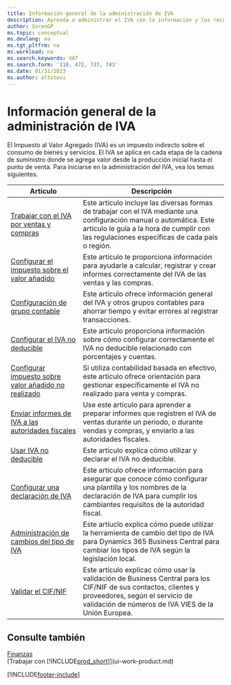 ```yaml
---
title: Información general de la administración de IVA
description: Aprenda a administrar el IVA con la información y los recursos enumerados.
author: SorenGP
ms.topic: conceptual
ms.devlang: na
ms.tgt_pltfrm: na
ms.workload: na
ms.search.keywords: VAT
ms.search.form: '118, 472, 737, 743'
ms.date: 01/31/2023
ms.author: altotovi
---
```

# <a name="vat-management-overview"></a><a name="vat-management-overview"></a><a name="vat-management-overview"></a>Información general de la administración de IVA
El Impuesto al Valor Agregado (IVA) es un impuesto indirecto sobre el consumo de bienes y servicios. El IVA se aplica en cada etapa de la cadena de suministro donde se agrega valor desde la producción inicial hasta el punto de venta. Para iniciarse en la administración del IVA, vea los temas siguientes.  

|  Artículo  |  Descripción  |  
|--------|--------------|  
| [Trabajar con el IVA por ventas y compras](finance-work-with-vat.md) | Este artículo incluye las diversas formas de trabajar con el IVA mediante una configuración manual o automática. Este artículo le guía a la hora de cumplir con las regulaciones específicas de cada país o región.|
| [Configurar el impuesto sobre el valor añadido](finance-setup-vat.md) | Este artículo le proporciona información para ayudarle a calcular, registrar y crear informes correctamente del IVA de las ventas y las compras.|
| [Configuración de grupo contable](finance-posting-groups.md#tax-posting-groups) | Este artículo ofrece información general del IVA y otros grupos contables para ahorrar tiempo y evitar errores al registrar transacciones.|
| [Configurar el IVA no deducible](finance-setup-nondeductible-vat.md) | Este artículo proporciona información sobre cómo configurar correctamente el IVA no deducible relacionado con porcentajes y cuentas.|
| [Configurar impuesto sobre valor añadido no realizado](finance-setup-unrealized-vat.md) | Si utiliza contabilidad basada en efectivo, este artículo ofrece orientación para gestionar específicamente el IVA no realizado para venta y compras.|
| [Enviar informes de IVA a las autoridades fiscales](finance-how-report-vat.md) | Use este artículo para aprender a preparar informes que registren el IVA de ventas durante un periodo, o durante vendas y compras, y enviarlo a las autoridades fiscales.|
| [Usar IVA no deducible](finance-how-use-non-deductible-vat.md) | Este artículo explica cómo utilizar y declarar el IVA no deducible.|
| [Configurar una declaración de IVA](finance-how-setup-vat-statement.md) | Este artículo ofrece información para asegurar que conoce cómo configurar una plantilla y los nombres de la declaración de IVA para cumplir los cambiantes requisitos de la autoridad fiscal.|
| [Administración de cambios del tipo de IVA](finance-how-use-vat-rate-change-tool.md) | Este artíuclo explica cómo puede utilizar la herramienta de cambio del tipo de IVA para Dynamics 365 Business Central para cambiar los tipos de IVA según la legislación local.|
| [Validar el CIF/NIF](finance-how-validate-vat-registration-number.md) | Este artículo explicac cómo usar la validación de Business Central para los CIF/NIF de sus contactos, clientes y proveedores, según el servicio de validación de números de IVA VIES de la Unión Europea.|


## <a name="see-also"></a><a name="see-also"></a><a name="see-also"></a>Consulte también
[Finanzas](finance.md)  
[Trabajar con [!INCLUDE[prod_short](includes/prod_short.md)]](ui-work-product.md)


[!INCLUDE[footer-include](includes/footer-banner.md)]
